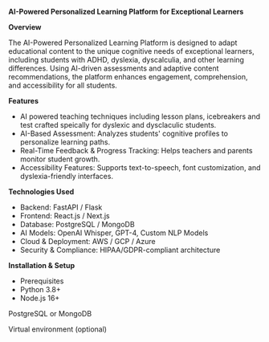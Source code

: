 **AI-Powered Personalized Learning Platform for Exceptional Learners**

**Overview**

The AI-Powered Personalized Learning Platform is designed to adapt educational content to the unique cognitive needs of exceptional learners, including students with ADHD, dyslexia, dyscalculia, and other learning differences. Using AI-driven assessments and adaptive content recommendations, the platform enhances engagement, comprehension, and accessibility for all students.

**Features**

- AI powered teaching techniques including lesson plans, icebreakers and test crafted speically for dyslexic and dysclaculic students.
- AI-Based Assessment: Analyzes students' cognitive profiles to personalize learning paths.
- Real-Time Feedback & Progress Tracking: Helps teachers and parents monitor student growth.
- Accessibility Features: Supports text-to-speech, font customization, and dyslexia-friendly interfaces.


**Technologies Used**

- Backend: FastAPI / Flask
- Frontend: React.js / Next.js
- Database: PostgreSQL / MongoDB
- AI Models: OpenAI Whisper, GPT-4, Custom NLP Models
- Cloud & Deployment: AWS / GCP / Azure
- Security & Compliance: HIPAA/GDPR-compliant architecture


**Installation & Setup**

- Prerequisites
- Python 3.8+
- Node.js 16+

PostgreSQL or MongoDB

Virtual environment (optional)